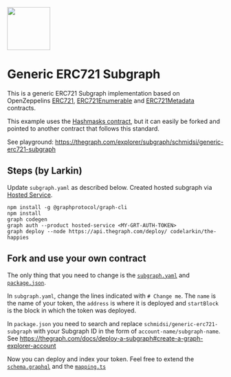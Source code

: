 <img src="logo.png" height="100px">

# Generic ERC721 Subgraph

This is a generic ERC721 Subgraph implementation based on OpenZeppelins
[ERC721](https://github.com/OpenZeppelin/openzeppelin-contracts/blob/master/contracts/token/ERC721/ERC721.sol),
[ERC721Enumerable](https://github.com/OpenZeppelin/openzeppelin-contracts/blob/master/contracts/token/ERC721/extensions/ERC721Enumerable.sol)
and
[ERC721Metadata](https://github.com/OpenZeppelin/openzeppelin-contracts/blob/master/contracts/token/ERC721/extensions/IERC721Metadata.sol)
contracts.

This example uses the
[Hashmasks contract](https://etherscan.io/address/0xc2c747e0f7004f9e8817db2ca4997657a7746928),
but it can easily be forked and pointed to another contract that follows this
standard.

See playground:
https://thegraph.com/explorer/subgraph/schmidsi/generic-erc721-subgraph


## Steps (by Larkin)

Update `subgraph.yaml` as described below. Created hosted subgraph via [Hosted Service](https://thegraph.com/hosted-service/subgraph).
```
npm install -g @graphprotocol/graph-cli
npm install
graph codegen
graph auth --product hosted-service <MY-GRT-AUTH-TOKEN>
graph deploy --node https://api.thegraph.com/deploy/ codelarkin/the-happies
```


## Fork and use your own contract

The only thing that you need to change is the [`subgraph.yaml`](./subgraph.yaml)
and [`package.json`](./package.json).

In `subgraph.yaml`, change the lines indicated with `# Change me`. The `name` is
the name of your token, the `address` is where it is deployed and `startBlock`
is the block in which the token was deployed.

In `package.json` you need to search and replace
`schmidsi/generic-erc721-subgraph` with your Subgraph ID in the form of
`account-name/subgraph-name`. See
https://thegraph.com/docs/deploy-a-subgraph#create-a-graph-explorer-account

Now you can deploy and index your token. Feel free to extend the
[`schema.graphql`](./schema.graphql) and the [`mapping.ts`](./src/mapping.ts)
